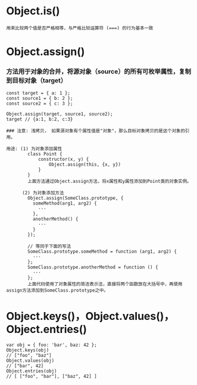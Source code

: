 
# Object.is()

    用来比较两个值是否严格相等，与严格比较运算符 (===) 的行为基本一致

# Object.assign()

### 方法用于对象的合并，将源对象（source）的所有可枚举属性，复制到目标对象（target）

    const target = { a: 1 };
    const source1 = { b: 2 };
    const source2 = { c: 3 };

    Object.assign(target, source1, source2);
    target // {a:1, b:2, c:3}

    ### 注意: 浅拷贝， 如果源对象有个属性值是"对象"，那么目标对象拷贝的是这个对象的引用。

    用途: (1) 为对象添加属性
            class Point {
                constructor(x, y) {
                    Object.assign(this, {x, y})
                }
            }
            上面方法通过Object.assign方法，将x属性和y属性添加到Point类的对象实例。

          (2) 为对象添加方法
            Object.assign(SomeClass.prototype, {
              someMethod(arg1, arg2) {
                ···
              },
              anotherMethod() {
                ···
              }
            });

            // 等同于下面的写法
            SomeClass.prototype.someMethod = function (arg1, arg2) {
              ···
            };
            SomeClass.prototype.anotherMethod = function () {
              ···
            };
            上面代码使用了对象属性的简洁表示法，直接将两个函数放在大括号中，再使用assign方法添加到SomeClass.prototype之中。

# Object.keys()，Object.values()，Object.entries()

    var obj = { foo: 'bar', baz: 42 };
    Object.keys(obj)
    // ["foo", "baz"]
    Object.values(obj)
    // ["bar", 42]
    Object.entries(obj)
    // [ ["foo", "bar"], ["baz", 42] ]

